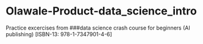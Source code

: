 # Olawale-Product-data_science_intro
Practice excercises from ###data science crash course for beginners (AI publishing) [ISBN-13: 978-1-7347901-4-6]
